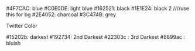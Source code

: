 #4F7CAC: blue
#C0E0DE: light blue
#162521: black
#1E1E24: black 2 ////use this for bg
#2E4052: charcoal
#3C474B: grey


Twitter Color

#15202b: darkest
#192734: 2nd Darkest
#22303c : 3rd Darkest
#8899ac : bluish